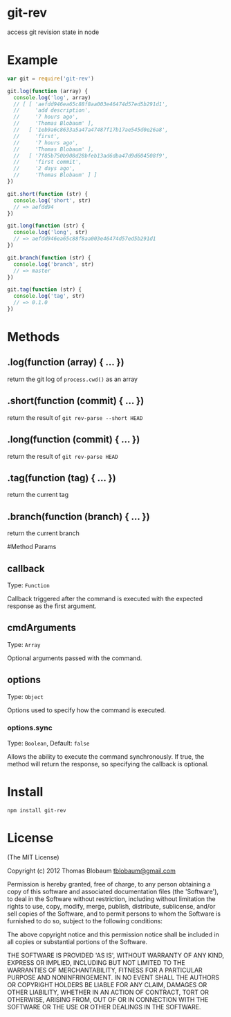 # git-rev

access git revision state in node

# Example

``` js
var git = require('git-rev')

git.log(function (array) {
  console.log('log', array)
  // [ [ 'aefdd946ea65c88f8aa003e46474d57ed5b291d1',
  //     'add description',
  //     '7 hours ago',
  //     'Thomas Blobaum' ],
  //   [ '1eb9a6c8633a5a47a47487f17b17ae545d0e26a8',
  //     'first',
  //     '7 hours ago',
  //     'Thomas Blobaum' ],
  //   [ '7f85b750b908d28bfeb13ad6dba47d9d604508f9',
  //     'first commit',
  //     '2 days ago',
  //     'Thomas Blobaum' ] ]
})

git.short(function (str) {
  console.log('short', str)
  // => aefdd94
})

git.long(function (str) {
  console.log('long', str)
  // => aefdd946ea65c88f8aa003e46474d57ed5b291d1
})

git.branch(function (str) {
  console.log('branch', str)
  // => master
})

git.tag(function (str) {
  console.log('tag', str)
  // => 0.1.0
})
```

# Methods

## .log(function (array) { ... })
return the git log of `process.cwd()` as an array

## .short(function (commit) { ... })
return the result of `git rev-parse --short HEAD`

## .long(function (commit) { ... })
return the result of `git rev-parse HEAD`

## .tag(function (tag) { ... })
return the current tag

## .branch(function (branch) { ... })
return the current branch

#Method Params

## callback
Type: `Function`

Callback triggered after the command is executed with the expected response as the first argument.

## cmdArguments
Type: `Array`

Optional arguments passed with the command.

## options
Type: `Object`

Options used to specify how the command is executed.

### options.sync
Type: `Boolean`, Default: `false`

Allows the ability to execute the command synchronously. If true, the method will return the response, so specifying the callback is optional.


# Install

`npm install git-rev`

# License

(The MIT License)

Copyright (c) 2012 Thomas Blobaum <tblobaum@gmail.com>

Permission is hereby granted, free of charge, to any person obtaining
a copy of this software and associated documentation files (the
'Software'), to deal in the Software without restriction, including
without limitation the rights to use, copy, modify, merge, publish,
distribute, sublicense, and/or sell copies of the Software, and to
permit persons to whom the Software is furnished to do so, subject to
the following conditions:

The above copyright notice and this permission notice shall be
included in all copies or substantial portions of the Software.

THE SOFTWARE IS PROVIDED 'AS IS', WITHOUT WARRANTY OF ANY KIND,
EXPRESS OR IMPLIED, INCLUDING BUT NOT LIMITED TO THE WARRANTIES OF
MERCHANTABILITY, FITNESS FOR A PARTICULAR PURPOSE AND NONINFRINGEMENT.
IN NO EVENT SHALL THE AUTHORS OR COPYRIGHT HOLDERS BE LIABLE FOR ANY
CLAIM, DAMAGES OR OTHER LIABILITY, WHETHER IN AN ACTION OF CONTRACT,
TORT OR OTHERWISE, ARISING FROM, OUT OF OR IN CONNECTION WITH THE
SOFTWARE OR THE USE OR OTHER DEALINGS IN THE SOFTWARE.
